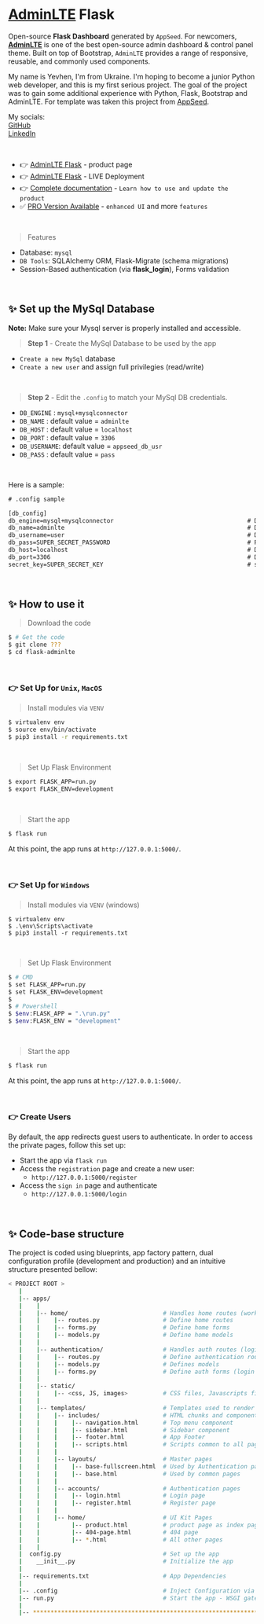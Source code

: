 # [AdminLTE](https://appseed.us/generator/adminlte/) Flask

Open-source **Flask Dashboard** generated by `AppSeed`. For newcomers, **[AdminLTE](https://adminlte.io/)** is one of the best open-source admin dashboard & control panel theme. Built on top of Bootstrap, `AdminLTE` provides a range of responsive, reusable, and commonly used components.


My name is Yevhen, I'm from Ukraine. I'm hoping to become a junior Python web developer, and this is my first serious project. The goal of the project was to gain some additional experience with Python, Flask, Bootstrap and AdminLTE. For template was taken this project from [AppSeed](https://appseed.us). 

My socials: <br />
[GitHub](https://github.com/embu08)
<br />
[LinkedIn](https://www.linkedin.com/in/yevhen-borysenko-3788a4238/)

<br />

- 👉 [AdminLTE Flask](https://appseed.us/product/adminlte/flask/) - product page
- 👉 [AdminLTE Flask](https://adminlte-flask.appseed-srv1.com/) - LIVE Deployment
- 👉 [Complete documentation](https://docs.appseed.us/products/flask-dashboards/adminlte) - `Learn how to use and update the product`
- ✅ [PRO Version Available](#pro-version) - `enhanced UI` and more `features`

<br />

> Features


- Database: `mysql`
- `DB Tools`: SQLAlchemy ORM, Flask-Migrate (schema migrations)
- Session-Based authentication (via **flask_login**), Forms validation

<br />

## ✨ Set up the MySql Database

**Note:** Make sure your Mysql server is properly installed and accessible. 

> **Step 1** - Create the MySql Database to be used by the app

- `Create a new MySql` database
- `Create a new user` and assign full privilegies (read/write)

<br />

> **Step 2** - Edit the `.config` to match your MySql DB credentials.

- `DB_ENGINE`  : `mysql+mysqlconnector` 
- `DB_NAME`    : default value = `adminlte`
- `DB_HOST`    : default value = `localhost`
- `DB_PORT`    : default value = `3306`
- `DB_USERNAME`: default value = `appseed_db_usr`
- `DB_PASS`    : default value = `pass`

<br />

Here is a sample:  

```txt
# .config sample

[db_config]
db_engine=mysql+mysqlconnector                                      # Database Driver
db_name=adminlte                                                    # Database Name
db_username=user                                                    # Database User
db_pass=SUPER_SECRET_PASSWORD                                       # Password
db_host=localhost                                                   # Database HOST, default is localhost
db_port=3306                                                        # Database port, default = 3306
secret_key=SUPER_SECRET_KEY                                         # secret key
```

<br />


## ✨ How to use it

> Download the code 

```bash
$ # Get the code
$ git clone ???
$ cd flask-adminlte
```

<br />

### 👉 Set Up for `Unix`, `MacOS` 

> Install modules via `VENV`  

```bash
$ virtualenv env
$ source env/bin/activate
$ pip3 install -r requirements.txt
```

<br />

> Set Up Flask Environment

```bash
$ export FLASK_APP=run.py
$ export FLASK_ENV=development
```

<br />

> Start the app

```bash
$ flask run
```

At this point, the app runs at `http://127.0.0.1:5000/`. 

<br />

### 👉 Set Up for `Windows` 

> Install modules via `VENV` (windows) 

```
$ virtualenv env
$ .\env\Scripts\activate
$ pip3 install -r requirements.txt
```

<br />

> Set Up Flask Environment

```bash
$ # CMD 
$ set FLASK_APP=run.py
$ set FLASK_ENV=development
$
$ # Powershell
$ $env:FLASK_APP = ".\run.py"
$ $env:FLASK_ENV = "development"
```

<br />

> Start the app

```bash
$ flask run
```

At this point, the app runs at `http://127.0.0.1:5000/`. 

<br />

### 👉 Create Users

By default, the app redirects guest users to authenticate. In order to access the private pages, follow this set up: 

- Start the app via `flask run`
- Access the `registration` page and create a new user:
  - `http://127.0.0.1:5000/register`
- Access the `sign in` page and authenticate
  - `http://127.0.0.1:5000/login`

<br />

## ✨ Code-base structure

The project is coded using blueprints, app factory pattern, dual configuration profile (development and production) and an intuitive structure presented bellow:

```bash
< PROJECT ROOT >
   |
   |-- apps/
   |    |
   |    |-- home/                           # Handles home routes (work with db)
   |    |    |-- routes.py                  # Define home routes
   |    |    |-- forms.py                   # Define home forms
   |    |    |-- models.py                  # Define home models
   |    |
   |    |-- authentication/                 # Handles auth routes (login and register)
   |    |    |-- routes.py                  # Define authentication routes  
   |    |    |-- models.py                  # Defines models  
   |    |    |-- forms.py                   # Define auth forms (login and register) 
   |    |
   |    |-- static/
   |    |    |-- <css, JS, images>          # CSS files, Javascripts files
   |    |
   |    |-- templates/                      # Templates used to render pages
   |    |    |-- includes/                  # HTML chunks and components
   |    |    |    |-- navigation.html       # Top menu component
   |    |    |    |-- sidebar.html          # Sidebar component
   |    |    |    |-- footer.html           # App Footer
   |    |    |    |-- scripts.html          # Scripts common to all pages
   |    |    |
   |    |    |-- layouts/                   # Master pages
   |    |    |    |-- base-fullscreen.html  # Used by Authentication pages
   |    |    |    |-- base.html             # Used by common pages
   |    |    |
   |    |    |-- accounts/                  # Authentication pages
   |    |    |    |-- login.html            # Login page
   |    |    |    |-- register.html         # Register page
   |    |    |
   |    |    |-- home/                      # UI Kit Pages
   |    |         |-- product.html          # product page as index page
   |    |         |-- 404-page.html         # 404 page
   |    |         |-- *.html                # All other pages
   |    |    
   |  config.py                             # Set up the app
   |    __init__.py                         # Initialize the app
   |
   |-- requirements.txt                     # App Dependencies
   |
   |-- .config                              # Inject Configuration via Environment
   |-- run.py                               # Start the app - WSGI gateway
   |
   |-- ************************************************************************
```

<br />
